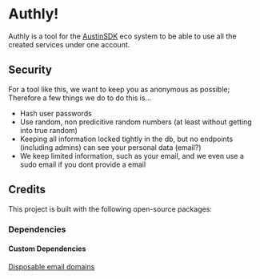 # Authly!
Authly is a tool for the [AustinSDK](https://auth.austinsdk.me) eco system to be able to use all the created services under one account.

## Security
For a tool like this, we want to keep you as anonymous as possible; Therefore a few things we do to do this is...
 - Hash user passwords
 - Use random, non predicitive random numbers (at least without getting into true random)
 - Keeping all information locked tightly in the db, but no endpoints (including admins) can see your personal data (email?)
 - We keep limited information, such as your email, and we even use a sudo email if you dont provide a email

## Credits

This project is built with the following open-source packages:

### Dependencies

#### Custom Dependencies
[Disposable email domains](https://github.com/disposable-email-domains/disposable-email-domains)